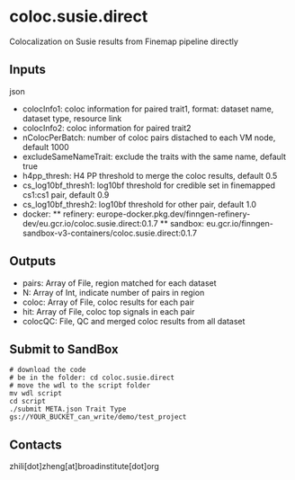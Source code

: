 # coloc.susie.direct
Colocalization on Susie results from Finemap pipeline directly

## Inputs
json
* colocInfo1: coloc information for paired trait1, format: dataset name, dataset type, resource link
* colocInfo2: coloc information for paired trait2
* nColocPerBatch: number of coloc pairs distached to each VM node, default 1000
* excludeSameNameTrait: exclude the traits with the same name, default true
* h4pp\_thresh: H4 PP threshold to merge the coloc results, default 0.5
* cs\_log10bf\_thresh1: log10bf threshold for credible set in finemapped cs1:cs1 pair, default 0.9
* cs\_log10bf\_thresh2: log10bf threshold for other pair, default 1.0
* docker: 
** refinery: europe-docker.pkg.dev/finngen-refinery-dev/eu.gcr.io/coloc.susie.direct:0.1.7 
** sandbox: eu.gcr.io/finngen-sandbox-v3-containers/coloc.susie.direct:0.1.7

## Outputs
* pairs: Array of File,  region matched for each dataset
* N: Array of Int, indicate number of pairs in region
* coloc: Array of File, coloc results for each pair
* hit: Array of File, coloc top signals in each pair
* colocQC: File, QC and merged coloc results from all dataset

## Submit to SandBox
```
# download the code
# be in the folder: cd coloc.susie.direct
# move the wdl to the script folder
mv wdl script
cd script
./submit META.json Trait Type gs://YOUR_BUCKET_can_write/demo/test_project
```

## Contacts
zhili[dot]zheng[at]broadinstitute[dot]org
